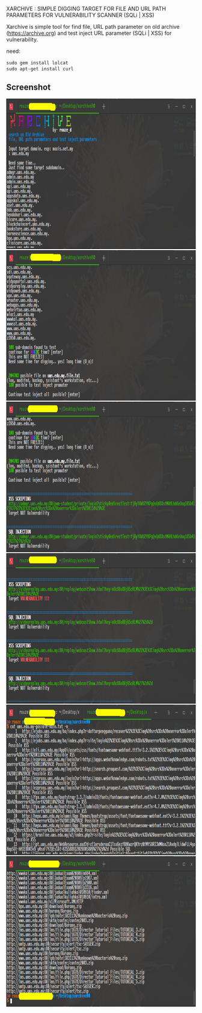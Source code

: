 XARCHIVE : SIMPLE DIGGING TARGET FOR FILE AND URL PATH PARAMETERS FOR VULNERABILITY SCANNER (SQLi | XSS)

Xarchive is simple tool for find file, URL path parameter on old archive (https://archive.org) and test inject URL parameter (SQLi | XSS) for vulnerability.

need:
```
sudo gem install lolcat
sudo apt-get install curl
```

## Screenshot
<img src="https://github.com/rouze-d/xarchive/blob/master/screenshot/01.png" width="880" height="400"/>
<img src="https://github.com/rouze-d/xarchive/blob/master/screenshot/02.png" width="880" height="400"/>
<img src="https://github.com/rouze-d/xarchive/blob/master/screenshot/03.png" width="880" height="400"/>
<img src="https://github.com/rouze-d/xarchive/blob/master/screenshot/04.png" width="880" height="400"/>
<img src="https://github.com/rouze-d/xarchive/blob/master/screenshot/05.png" width="880" height="400"/>
<img src="https://github.com/rouze-d/xarchive/blob/master/screenshot/06.png" width="880" height="400"/>
